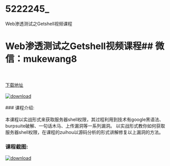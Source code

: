 # 5222245_
Web渗透测试之Getshell视频课程
# Web渗透测试之Getshell视频课程## 微信：mukewang8
<br/></br>[下载地址](http://www.36tz.cn/article/5222245 "下载地址")
<br/></br>[![download](http://36tz.cn/muke_img/2021_12_1-90-300x153.png "下载地址")](http://www.36tz.cn/article/5222245 "下载地址")
<br/></br>### 课程介绍:<br/></br>本课程以实战形式来获取服务器shell权限，其过程利用到技术有google黑语法、burpsuite破解、一句话木马、上传漏洞等一系列漏洞。
以实战形式教你如何获取服务器shell权限，在课程的zuihou以源码分析的形式讲解修复以上漏洞的方法。

### 课程截图:
[![download](http://36tz.cn/muke_img/2021_12_2-58.png "下载地址")](http://www.36tz.cn/article/5222245 "下载地址")
